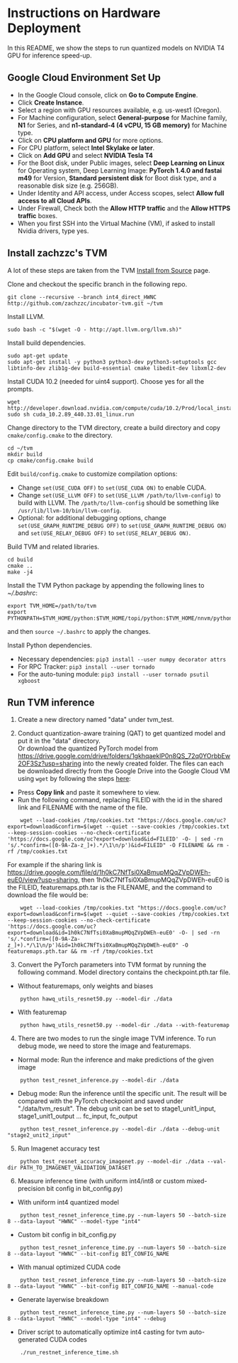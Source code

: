 # Instructions on Hardware Deployment
In this README, we show the steps to run quantized models on NVIDIA T4 GPU for inference speed-up.
## Google Cloud Environment Set Up

* In the Google Cloud console, click on **Go to Compute Engine**.
* Click **Create Instance**.
* Select a region with GPU resources available, e.g. us-west1 (Oregon).
* For Machine configuration, select **General-purpose** for Machine family, **N1** for Series, and **n1-standard-4 (4 vCPU, 15 GB memory)** for Machine type.
* Click on **CPU platform and GPU** for more options.
* For CPU platform, select **Intel Skylake or later**.
* Click on **Add GPU** and select **NVIDIA Tesla T4**
* For the Boot disk, under Public images, select **Deep Learning on Linux** for Operating system, Deep Learning Image: **PyTorch 1.4.0 and fastai m49** for Version, **Standard persistent disk** for Boot disk type, and a reasonable disk size (e.g. 256GB).
* Under Identity and API access, under Access scopes, select **Allow full access to all Cloud APIs**.
* Under Firewall, Check both the **Allow HTTP traffic** and the **Allow HTTPS traffic** boxes.
* When you first SSH into the Virtual Machine (VM), if asked to install Nvidia drivers, type yes.

## Install zachzzc's TVM

A lot of these steps are taken from the TVM [Install from Source](https://tvm.apache.org/docs/install/from_source.html) page.

Clone and checkout the specific branch in the following repo.

    git clone --recursive --branch int4_direct_HWNC http://github.com/zachzzc/incubator-tvm.git ~/tvm

Install LLVM.

    sudo bash -c "$(wget -O - http://apt.llvm.org/llvm.sh)"

Install build dependencies.

    sudo apt-get update
    sudo apt-get install -y python3 python3-dev python3-setuptools gcc libtinfo-dev zlib1g-dev build-essential cmake libedit-dev libxml2-dev

Install CUDA 10.2 (needed for uint4 support). Choose yes for all the prompts.

    wget http://developer.download.nvidia.com/compute/cuda/10.2/Prod/local_installers/cuda_10.2.89_440.33.01_linux.run
    sudo sh cuda_10.2.89_440.33.01_linux.run

Change directory to the TVM directory, create a build directory and copy `cmake/config.cmake` to the directory.

    cd ~/tvm
    mkdir build
    cp cmake/config.cmake build

Edit `build/config.cmake` to customize compilation options:

* Change `set(USE_CUDA OFF)` to `set(USE_CUDA ON)` to enable CUDA.
* Change `set(USE_LLVM OFF)` to `set(USE_LLVM /path/to/llvm-config)` to build with LLVM. The `/path/to/llvm-config` should be something like `/usr/lib/llvm-10/bin/llvm-config`.
* Optional: for additional debugging options, change `set(USE_GRAPH_RUNTIME_DEBUG OFF)` to `set(USE_GRAPH_RUNTIME_DEBUG ON)` and `set(USE_RELAY_DEBUG OFF)` to `set(USE_RELAY_DEBUG ON)`.

Build TVM and related libraries.

    cd build
    cmake ..
    make -j4

Install the TVM Python package by appending the following lines to *~/.bashrc*:

    export TVM_HOME=/path/to/tvm
    export PYTHONPATH=$TVM_HOME/python:$TVM_HOME/topi/python:$TVM_HOME/nnvm/python:${PYTHONPATH}

and then `source ~/.bashrc` to apply the changes.

Install Python dependencies.
* Necessary dependencies: `pip3 install --user numpy decorator attrs`
* For RPC Tracker: `pip3 install --user tornado`
* For the auto-tuning module: `pip3 install --user tornado psutil xgboost`


## Run TVM inference
1. Create a new directory named "data" under tvm_test.

2. Conduct quantization-aware training (QAT) to get quantized model and put it in the "data" directory. \
Or download the quantized PyTorch model from https://drive.google.com/drive/folders/1gkhqaeklP0n8QS_72q0YOrbbEw2OF3Sz?usp=sharing into the newly created folder. The files can each be downloaded directly from the Google Drive into the Google Cloud VM using `wget` by following the steps [here](https://medium.com/@acpanjan/download-google-drive-files-using-wget-3c2c025a8b99):
* Press **Copy link** and paste it somewhere to view.
* Run the following command, replacing FILEID with the id in the shared link and FILENAME with the name of the file.
~~~~
    wget --load-cookies /tmp/cookies.txt "https://docs.google.com/uc?export=download&confirm=$(wget --quiet --save-cookies /tmp/cookies.txt --keep-session-cookies --no-check-certificate 'https://docs.google.com/uc?export=download&id=FILEID' -O- | sed -rn 's/.*confirm=([0-9A-Za-z_]+).*/\1\n/p')&id=FILEID" -O FILENAME && rm -rf /tmp/cookies.txt
~~~~
For example if the sharing link is https://drive.google.com/file/d/1h0kC7NfTsi0XaBmupMQqZVpDWEh-euE0/view?usp=sharing, then 1h0kC7NfTsi0XaBmupMQqZVpDWEh-euE0 is the FILEID, featuremaps.pth.tar is the FILENAME, and the command to download the file would be:
~~~~
    wget --load-cookies /tmp/cookies.txt "https://docs.google.com/uc?export=download&confirm=$(wget --quiet --save-cookies /tmp/cookies.txt --keep-session-cookies --no-check-certificate 'https://docs.google.com/uc?export=download&id=1h0kC7NfTsi0XaBmupMQqZVpDWEh-euE0' -O- | sed -rn 's/.*confirm=([0-9A-Za-z_]+).*/\1\n/p')&id=1h0kC7NfTsi0XaBmupMQqZVpDWEh-euE0" -O featuremaps.pth.tar && rm -rf /tmp/cookies.txt
~~~~

3. Convert the PyTorch parameters into TVM format by running the following command. Model directory contains the checkpoint.pth.tar file.
* Without featuremaps, only weights and biases
~~~~
    python hawq_utils_resnet50.py --model-dir ./data
~~~~
* With featuremap
~~~~
    python hawq_utils_resnet50.py --model-dir ./data --with-featuremap
~~~~

4. There are two modes to run the single image TVM inference. To run debug mode, we need to store the image and featuremaps.
* Normal mode: Run the inference and make predictions of the given image
~~~~
    python test_resnet_inference.py --model-dir ./data
~~~~

* Debug mode: Run the inference until the specific unit. The result will be compared with the PyTorch checkpoint and saved under "./data/tvm_result". The debug unit can be set to stage1_unit1_input, stage1_unit1_output ... fc_input, fc_output
~~~~
    python test_resnet_inference.py --model-dir ./data --debug-unit "stage2_unit2_input"
~~~~

5. Run Imagenet accuracy test
~~~~
    python test_resnet_accuracy_imagenet.py --model-dir ./data --val-dir PATH_TO_IMAGENET_VALIDATION_DATASET
~~~~

6. Measure inference time (with uniform int4/int8 or custom mixed-precision bit config in bit_config.py)
- With uniform int4 quantized model
~~~~
    python test_resnet_inference_time.py --num-layers 50 --batch-size 8 --data-layout "HWNC" --model-type "int4"
~~~~
- Custom bit config in bit_config.py
~~~~
    python test_resnet_inference_time.py --num-layers 50 --batch-size 8 --data-layout "HWNC" --bit-config BIT_CONFIG_NAME
~~~~
- With manual optimized CUDA code
~~~~
    python test_resnet_inference_time.py --num-layers 50 --batch-size 8 --data-layout "HWNC" --bit-config BIT_CONFIG_NAME --manual-code
~~~~
- Generate layerwise breakdown
~~~~
    python test_resnet_inference_time.py --num-layers 50 --batch-size 8 --data-layout "HWNC" --model-type "int4" --debug
~~~~
- Driver script to automatically optimize int4 casting for tvm auto-generated CUDA codes
~~~~
    ./run_restnet_inference_time.sh
~~~~



